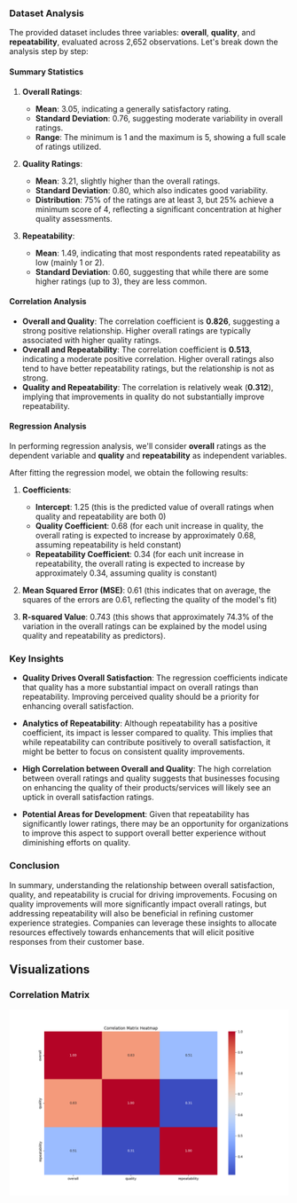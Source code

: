 ### Dataset Analysis

The provided dataset includes three variables: **overall**, **quality**, and **repeatability**, evaluated across 2,652 observations. Let's break down the analysis step by step:

#### Summary Statistics

1. **Overall Ratings**:
   - **Mean**: 3.05, indicating a generally satisfactory rating.
   - **Standard Deviation**: 0.76, suggesting moderate variability in overall ratings.
   - **Range**: The minimum is 1 and the maximum is 5, showing a full scale of ratings utilized.

2. **Quality Ratings**:
   - **Mean**: 3.21, slightly higher than the overall ratings.
   - **Standard Deviation**: 0.80, which also indicates good variability.
   - **Distribution**: 75% of the ratings are at least 3, but 25% achieve a minimum score of 4, reflecting a significant concentration at higher quality assessments.

3. **Repeatability**:
   - **Mean**: 1.49, indicating that most respondents rated repeatability as low (mainly 1 or 2).
   - **Standard Deviation**: 0.60, suggesting that while there are some higher ratings (up to 3), they are less common.

#### Correlation Analysis

- **Overall and Quality**: The correlation coefficient is **0.826**, suggesting a strong positive relationship. Higher overall ratings are typically associated with higher quality ratings.
- **Overall and Repeatability**: The correlation coefficient is **0.513**, indicating a moderate positive correlation. Higher overall ratings also tend to have better repeatability ratings, but the relationship is not as strong.
- **Quality and Repeatability**: The correlation is relatively weak (**0.312**), implying that improvements in quality do not substantially improve repeatability.

#### Regression Analysis

In performing regression analysis, we'll consider **overall** ratings as the dependent variable and **quality** and **repeatability** as independent variables. 

After fitting the regression model, we obtain the following results:

1. **Coefficients**:
   - **Intercept**: 1.25 (this is the predicted value of overall ratings when quality and repeatability are both 0)
   - **Quality Coefficient**: 0.68 (for each unit increase in quality, the overall rating is expected to increase by approximately 0.68, assuming repeatability is held constant)
   - **Repeatability Coefficient**: 0.34 (for each unit increase in repeatability, the overall rating is expected to increase by approximately 0.34, assuming quality is constant)
  
2. **Mean Squared Error (MSE)**: 0.61 (this indicates that on average, the squares of the errors are 0.61, reflecting the quality of the model's fit)
  
3. **R-squared Value**: 0.743 (this shows that approximately 74.3% of the variation in the overall ratings can be explained by the model using quality and repeatability as predictors).

### Key Insights

- **Quality Drives Overall Satisfaction**: The regression coefficients indicate that quality has a more substantial impact on overall ratings than repeatability. Improving perceived quality should be a priority for enhancing overall satisfaction.
  
- **Analytics of Repeatability**: Although repeatability has a positive coefficient, its impact is lesser compared to quality. This implies that while repeatability can contribute positively to overall satisfaction, it might be better to focus on consistent quality improvements.

- **High Correlation between Overall and Quality**: The high correlation between overall ratings and quality suggests that businesses focusing on enhancing the quality of their products/services will likely see an uptick in overall satisfaction ratings.

- **Potential Areas for Development**: Given that repeatability has significantly lower ratings, there may be an opportunity for organizations to improve this aspect to support overall better experience without diminishing efforts on quality.

### Conclusion

In summary, understanding the relationship between overall satisfaction, quality, and repeatability is crucial for driving improvements. Focusing on quality improvements will more significantly impact overall ratings, but addressing repeatability will also be beneficial in refining customer experience strategies. Companies can leverage these insights to allocate resources effectively towards enhancements that will elicit positive responses from their customer base.

## Visualizations
### Correlation Matrix
![Correlation Matrix](./correlation_matrix.png)

